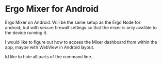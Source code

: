 # Ergo Mixer for Android
Ergo Mixer on Android. Will be the same setup as the Ergo Node for android, but with secure firewall settings so that the mixer is only availble to the device running it.

I would like to figure out how to access the Mixer dashboard from within the app, maybe with WebView in Android layout.

Id like to hide all parts of the command line...
